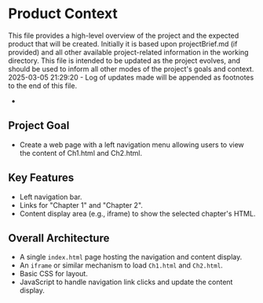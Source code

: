 # Product Context

This file provides a high-level overview of the project and the expected product that will be created. Initially it is based upon projectBrief.md (if provided) and all other available project-related information in the working directory. This file is intended to be updated as the project evolves, and should be used to inform all other modes of the project's goals and context.
2025-03-05 21:29:20 - Log of updates made will be appended as footnotes to the end of this file.

*

## Project Goal

*   Create a web page with a left navigation menu allowing users to view the content of Ch1.html and Ch2.html.

## Key Features

*   Left navigation bar.
*   Links for "Chapter 1" and "Chapter 2".
*   Content display area (e.g., iframe) to show the selected chapter's HTML.

## Overall Architecture

*   A single `index.html` page hosting the navigation and content display.
*   An `iframe` or similar mechanism to load `Ch1.html` and `Ch2.html`.
*   Basic CSS for layout.
*   JavaScript to handle navigation link clicks and update the content display.